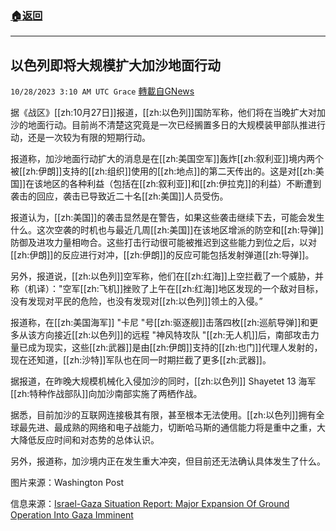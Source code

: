 ###  [:house:返回](README.md)
---


## 以色列即将大规模扩大加沙地面行动
`10/28/2023 3:10 AM UTC Grace` [轉載自GNews](https://gnews.org/articles/1890821)

据《战区》[[zh:10月27日]]报道，[[zh:以色列]]国防军称，他们将在当晚扩大对加沙的地面行动。目前尚不清楚这究竟是一次已经搁置多日的大规模装甲部队推进行动，还是一次较为有限的短期行动。

报道称，加沙地面行动扩大的消息是在[[zh:美国空军]]轰炸[[zh:叙利亚]]境内两个被[[zh:伊朗]]支持的[[zh:组织]]使用的[[zh:地点]]的第二天传出的。这是对[[zh:美国]]在该地区的各种利益（包括在[[zh:叙利亚]]和[[zh:伊拉克]]的利益）不断遭到袭击的回应，袭击已导致近二十名[[zh:美国]]人员受伤。

报道认为，[[zh:美国]]的袭击显然是在警告，如果这些袭击继续下去，可能会发生什么。这次空袭的时机也与最近几周[[zh:美国]]在该地区增派的防空和[[zh:导弹]]防御及进攻力量相吻合。这些打击行动很可能被推迟到这些能力到位之后，以对[[zh:伊朗]]的反应进行对冲，[[zh:伊朗]]的反应可能包括发射弹道[[zh:导弹]]。

另外，报道说，[[zh:以色列]]空军称，他们在[[zh:红海]]上空拦截了一个威胁，并称（机译）："空军[[zh:飞机]]挫败了上午在[[zh:红海]]地区发现的一个敌对目标，没有发现对平民的危险，也没有发现对[[zh:以色列]]领土的入侵。”

报道称，在[[zh:美国海军]] "卡尼 "号[[zh:驱逐舰]]击落四枚[[zh:巡航导弹]]和更多从该方向接近[[zh:以色列]]的远程 "神风特攻队 "[[zh:无人机]]后，南部攻击力量已成为现实，这些[[zh:武器]]是由[[zh:伊朗]]支持的[[zh:也门]]代理人发射的，现在还知道，[[zh:沙特]]军队也在同一时期拦截了更多[[zh:武器]]。

据报道，在昨晚大规模机械化入侵加沙的同时，[[zh:以色列]] Shayetet 13 海军[[zh:特种作战部队]]向加沙南部实施了两栖作战。

据悉，目前加沙的互联网连接极其有限，甚至根本无法使用。[[zh:以色列]]拥有全球最先进、最成熟的网络和电子战能力，切断哈马斯的通信能力将是重中之重，大大降低反应时间和对态势的总体认识。

另外，报道称，加沙境内正在发生重大冲突，但目前还无法确认具体发生了什么。

图片来源：Washington Post

信息来源：[Israel-Gaza Situation Report: Major Expansion Of Ground Operation Into Gaza Imminent](https://www.thedrive.com/the-war-zone/israel-gaza-update-major-expansion-of-ground-operation-into-gaza-imminent)
